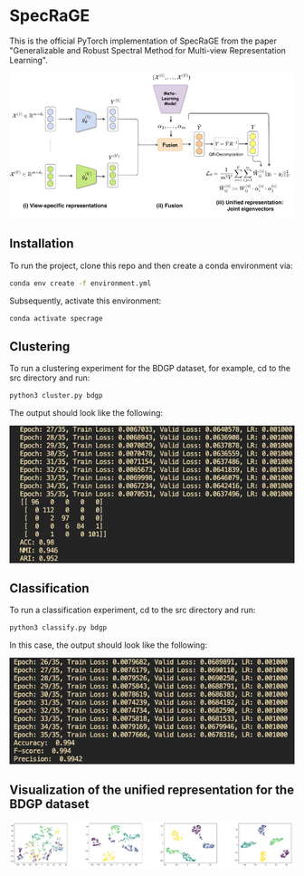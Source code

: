 # SpecRaGE
This is the official PyTorch implementation of SpecRaGE from the paper "Generalizable and Robust Spectral Method for Multi-view Representation Learning".

<p align="center">
    <img src="https://github.com/shaham-lab/SpecRaGE/blob/main/figures/SpecRaGE.png">

## Installation
To run the project, clone this repo and then create a conda environment via:

```bash
conda env create -f environment.yml
```
Subsequently, activate this environment:

```bash
conda activate specrage
```

## Clustering 
To run a clustering experiment for the BDGP dataset, for example, cd to the src directory and run:

```bash
python3 cluster.py bdgp
```

The output should look like the following:
<p align="center">
    <img src="https://github.com/shaham-lab/SpecRaGE/blob/main/figures/bdgp_cluster_loss.png">

## Classification 
To run a classification experiment, cd to the src directory and run:
```bash
python3 classify.py bdgp
```
In this case, the output should look like the following:
<p align="center">
    <img src="https://github.com/shaham-lab/SpecRaGE/blob/main/figures/bdgp_classify_loss.png">

## Visualization of the unified representation for the BDGP dataset
<p align="center">
    <img src="https://github.com/shaham-lab/SpecRaGE/blob/main/figures/representation_visu.png">



